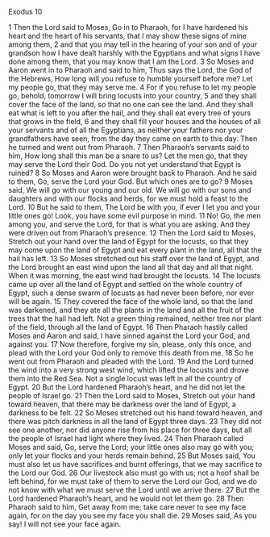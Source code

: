 Exodus 10

1	Then the Lord said to Moses, Go in to Pharaoh, for I have hardened his heart and the heart of his servants, that I may show these signs of mine among them,
2	and that you may tell in the hearing of your son and of your grandson how I have dealt harshly with the Egyptians and what signs I have done among them, that you may know that I am the Lord.
3	So Moses and Aaron went in to Pharaoh and said to him, Thus says the Lord, the God of the Hebrews, How long will you refuse to humble yourself before me? Let my people go, that they may serve me.
4	For if you refuse to let my people go, behold, tomorrow I will bring locusts into your country,
5	and they shall cover the face of the land, so that no one can see the land. And they shall eat what is left to you after the hail, and they shall eat every tree of yours that grows in the field,
6	and they shall fill your houses and the houses of all your servants and of all the Egyptians, as neither your fathers nor your grandfathers have seen, from the day they came on earth to this day. Then he turned and went out from Pharaoh.
7	Then Pharaoh’s servants said to him, How long shall this man be a snare to us? Let the men go, that they may serve the Lord their God. Do you not yet understand that Egypt is ruined?
8	So Moses and Aaron were brought back to Pharaoh. And he said to them, Go, serve the Lord your God. But which ones are to go?
9	Moses said, We will go with our young and our old. We will go with our sons and daughters and with our flocks and herds, for we must hold a feast to the Lord.
10	But he said to them, The Lord be with you, if ever I let you and your little ones go! Look, you have some evil purpose in mind.
11	No! Go, the men among you, and serve the Lord, for that is what you are asking. And they were driven out from Pharaoh’s presence.
12	Then the Lord said to Moses, Stretch out your hand over the land of Egypt for the locusts, so that they may come upon the land of Egypt and eat every plant in the land, all that the hail has left.
13	So Moses stretched out his staff over the land of Egypt, and the Lord brought an east wind upon the land all that day and all that night. When it was morning, the east wind had brought the locusts.
14	The locusts came up over all the land of Egypt and settled on the whole country of Egypt, such a dense swarm of locusts as had never been before, nor ever will be again.
15	They covered the face of the whole land, so that the land was darkened, and they ate all the plants in the land and all the fruit of the trees that the hail had left. Not a green thing remained, neither tree nor plant of the field, through all the land of Egypt.
16	Then Pharaoh hastily called Moses and Aaron and said, I have sinned against the Lord your God, and against you.
17	Now therefore, forgive my sin, please, only this once, and plead with the Lord your God only to remove this death from me.
18	So he went out from Pharaoh and pleaded with the Lord.
19	And the Lord turned the wind into a very strong west wind, which lifted the locusts and drove them into the Red Sea. Not a single locust was left in all the country of Egypt.
20	But the Lord hardened Pharaoh’s heart, and he did not let the people of Israel go.
21	Then the Lord said to Moses, Stretch out your hand toward heaven, that there may be darkness over the land of Egypt, a darkness to be felt.
22	So Moses stretched out his hand toward heaven, and there was pitch darkness in all the land of Egypt three days.
23	They did not see one another, nor did anyone rise from his place for three days, but all the people of Israel had light where they lived.
24	Then Pharaoh called Moses and said, Go, serve the Lord; your little ones also may go with you; only let your flocks and your herds remain behind.
25	But Moses said, You must also let us have sacrifices and burnt offerings, that we may sacrifice to the Lord our God.
26	Our livestock also must go with us; not a hoof shall be left behind, for we must take of them to serve the Lord our God, and we do not know with what we must serve the Lord until we arrive there.
27	But the Lord hardened Pharaoh’s heart, and he would not let them go.
28	Then Pharaoh said to him, Get away from me; take care never to see my face again, for on the day you see my face you shall die.
29	Moses said, As you say! I will not see your face again.

